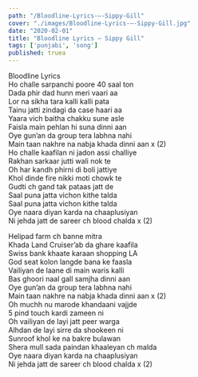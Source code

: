 ```yaml
---
path: "/Bloodline-Lyrics-–-Sippy-Gill"
cover: "./images/Bloodline-Lyrics-–-Sippy-Gill.jpg"
date: "2020-02-01"
title: "Bloodline Lyrics – Sippy Gill"
tags: ['punjabi', 'song']
published: truea
---
```

  
Bloodline Lyrics  
Ho challe sarpanchi poore 40 saal ton  
Dada phir dad hunn meri vaari aa  
Lor na sikha tara kalli kalli pata  
Tainu jatti zindagi da case haari aa  
Yaara vich baitha chakku sune asle  
Faisla main pehlan hi suna dinni aan  
Oye gun’an da group tera labhna nahi  
Main taan nakhre na nabja khada dinni aan x (2)  
Ho challe kaafilan ni jadon assi challiye  
Rakhan sarkaar jutti wali nok te  
Oh har kandh phirni di boli jattiye  
Khol dinde fire nikki moti chowk te  
Gudti ch gand tak pataas jatt de  
Saal puna jatta vichon kithe talda  
Saal puna jatta vichon kithe talda  
Oye naara diyan karda na chaaplusiyan  
Ni jehda jatt de sareer ch blood chalda x (2)  
  
  
  
  
  
  
Helipad farm ch banne mitra  
Khada Land Cruiser’ab da ghare kaafila  
Swiss bank khaate karaan shopping LA  
God seat kolon langde bana ke faasla  
Vailiyan de laane di main waris kalli  
Bas ghoori naal gall samjha dinni aan  
Oye gun’an da group tera labhna nahi  
Main taan nakhre na nabja khada dinni aan x (2)  
Oh muchh nu marode khandaani vajjde  
5 pind touch kardi zameen ni  
Oh vailiyan de layi jatt peer warga  
Alhdan de layi sirre da shookeen ni  
Sunroof khol ke na bakre bulawan  
Shera mull sada paindan khaaleyan ch malda  
Oye naara diyan karda na chaaplusiyan  
Ni jehda jatt de sareer ch blood chalda x (2)  
